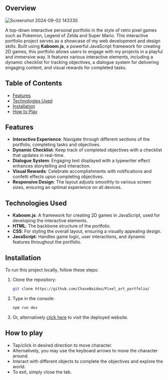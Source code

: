 ## Overview
![Screenshot 2024-09-02 143330](https://github.com/user-attachments/assets/ea48905f-5c6a-4014-9a48-ac00372c03f4)

A top-down interactive personal portfolio in the style of retro pixel games such as Pokemon, Legend of Zelda and Super Mario.
This interactive portfolio project serves as a showcase of my web development and design skills. Built using **Kaboom.js**, a powerful JavaScript framework for creating 2D games, this portfolio allows users to engage with my projects in a playful and immersive way. It features various interactive elements, including a dynamic checklist for tracking objectives, a dialogue system for delivering engaging content, and visual rewards for completed tasks.

## Table of Contents
- [Features](#features)
- [Technologies Used](#technologies-used)
- [Installation](#installation)
- [How to Play](#how-to-play)

## Features
- **Interactive Experience**: Navigate through different sections of the portfolio, completing tasks and objectives.
- **Dynamic Checklist**: Keep track of completed objectives with a checklist that updates in real-time.
- **Dialogue System**: Engaging text displayed with a typewriter effect enhances storytelling and interaction.
- **Visual Rewards**: Celebrate accomplishments with notifications and confetti effects upon completing objectives.
- **Responsive Design**: The layout adjusts smoothly to various screen sizes, ensuring an optimal experience on all devices.

## Technologies Used
- **Kaboom.js**: A framework for creating 2D games in JavaScript, used for developing the interactive elements.
- **HTML**: The backbone structure of the portfolio.
- **CSS**: For styling the overall layout, ensuring a visually appealing design.
- **JavaScript**: Handles game logic, user interactions, and dynamic features throughout the portfolio.

## Installation
To run this project locally, follow these steps:

1. Clone the repository:
   ```bash
   git clone https://github.com/ChaseNaidoo/Pixel_art_portfolio/
2. Type in the console:
   ```bash
   npm run dev
3. Or, alternatively [click here](https://pixel-art-portfolio.vercel.app/) to visit the deployed website.

## How to play
- Tap/click in desired direction to move character.
- Alternatively, you may use the keyboard arrows to move the character around.
- Interact with different objects to complete the objectives and explore the world.
- To exit, simply close the tab.
